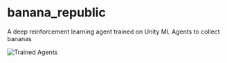 # banana_republic
A deep reinforcement learning agent trained on Unity ML Agents to collect bananas

[image1]: banana_republic.gif "Trained Agents"
![Trained Agents][image1]
